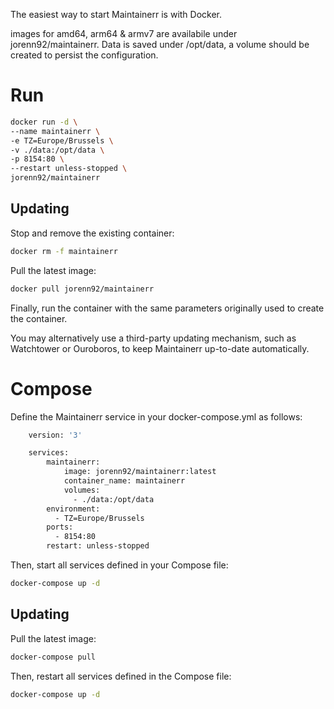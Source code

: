 The easiest way to start Maintainerr is with Docker.

images for amd64, arm64 & armv7 are availabile under jorenn92/maintainerr.
Data is saved under /opt/data, a volume should be created to persist the configuration.

# Run

```bash
docker run -d \
--name maintainerr \
-e TZ=Europe/Brussels \
-v ./data:/opt/data \
-p 8154:80 \
--restart unless-stopped \
jorenn92/maintainerr
```

## Updating

Stop and remove the existing container:

```bash
docker rm -f maintainerr
```

Pull the latest image:

```bash
docker pull jorenn92/maintainerr
```

Finally, run the container with the same parameters originally used to create the container.

You may alternatively use a third-party updating mechanism, such as Watchtower or Ouroboros, to keep Maintainerr up-to-date automatically.

# Compose

Define the Maintainerr service in your docker-compose.yml as follows:

```Dockerfile
    version: '3'

    services:
        maintainerr:
            image: jorenn92/maintainerr:latest
            container_name: maintainerr
            volumes:
              - ./data:/opt/data
        environment:
          - TZ=Europe/Brussels
        ports:
          - 8154:80
        restart: unless-stopped
```

Then, start all services defined in your Compose file:

```bash
docker-compose up -d
```

## Updating

Pull the latest image:

```bash
docker-compose pull
```

Then, restart all services defined in the Compose file:

```bash
docker-compose up -d
```
